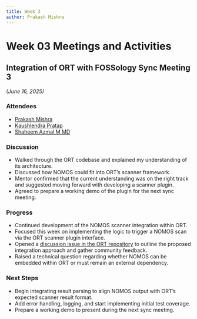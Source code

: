 ```yaml
---
title: Week 3
author: Prakash Mishra
---
```

<!--
SPDX-License-Identifier: CC-BY-SA-4.0

SPDX-FileCopyrightText: 2025 Prakash Mishra <prakashmishra9921@gmail.com>
-->

# Week 03 Meetings and Activities

## Integration of ORT with FOSSology Sync Meeting 3

*(June 16, 2025)*

### Attendees

- [Prakash Mishra](https://github.com/Prakash-Mishra-9ghz)
- [Kaushlendra Pratap](https://github.com/Kaushl2208)
- [Shaheem Azmal M MD](https://github.com/shaheemazmalmmd)

### Discussion

- Walked through the ORT codebase and explained my understanding of its architecture.
- Discussed how NOMOS could fit into ORT’s scanner framework.
- Mentor confirmed that the current understanding was on the right track and suggested moving forward with developing a scanner plugin.
- Agreed to prepare a working demo of the plugin for the next sync meeting.

### Progress

- Continued development of the NOMOS scanner integration within ORT.
- Focused this week on implementing the logic to trigger a NOMOS scan via the ORT scanner plugin interface.
- Opened a [discussion issue in the ORT repository](https://github.com/oss-review-toolkit/ort/issues/10488) to outline the proposed integration approach and gather community feedback.
- Raised a technical question regarding whether NOMOS can be embedded within ORT or must remain an external dependency.

### Next Steps

- Begin integrating result parsing to align NOMOS output with ORT’s expected scanner result format.
- Add error handling, logging, and start implementing initial test coverage.
- Prepare a working demo to present during the next sync meeting.
